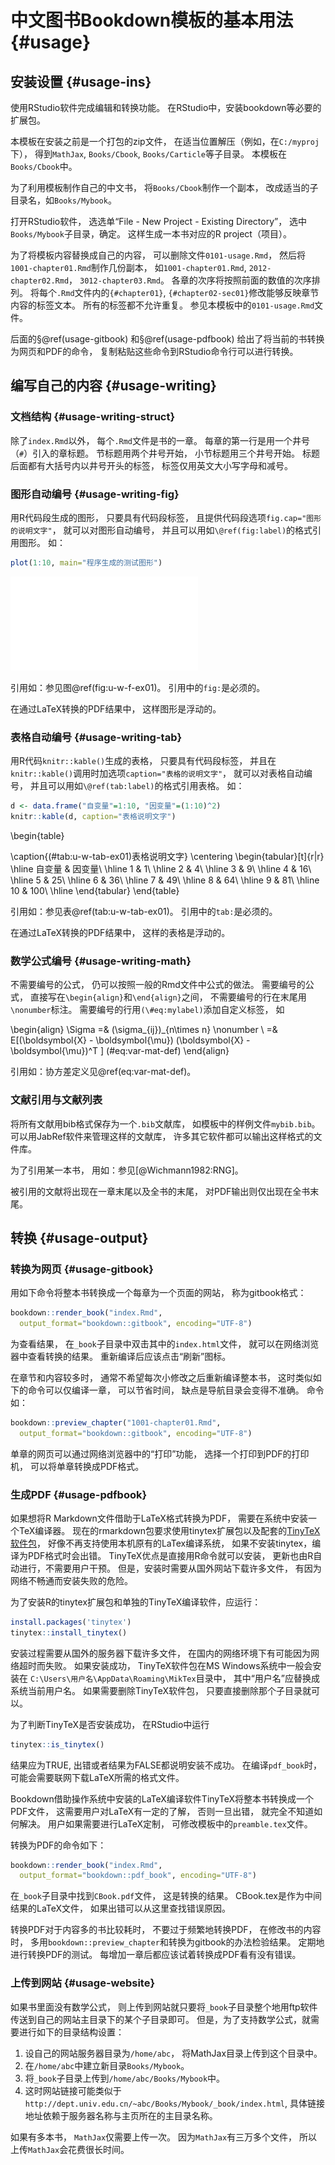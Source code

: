 # 中文图书Bookdown模板的基本用法 {#usage}



## 安装设置 {#usage-ins}

使用RStudio软件完成编辑和转换功能。
在RStudio中，安装bookdown等必要的扩展包。

本模板在安装之前是一个打包的zip文件，
在适当位置解压（例如，在`C:/myproj`下），
得到`MathJax`, `Books/Cbook`, `Books/Carticle`等子目录。
本模板在`Books/Cbook`中。

为了利用模板制作自己的中文书，
将`Books/Cbook`制作一个副本，
改成适当的子目录名，如`Books/Mybook`。

打开RStudio软件，
选选单“File - New Project - Existing Directory”，
选中`Books/Mybook`子目录，确定。
这样生成一本书对应的R project（项目）。

为了将模板内容替换成自己的内容，
可以删除文件`0101-usage.Rmd`，
然后将`1001-chapter01.Rmd`制作几份副本，
如`1001-chapter01.Rmd`, `2012-chapter02.Rmd`，
`3012-chapter03.Rmd`。
各章的次序将按照前面的数值的次序排列。
将每个`.Rmd`文件内的`{#chapter01}`, `{#chapter02-sec01}`修改能够反映章节内容的标签文本。
所有的标签都不允许重复。
参见本模板中的`0101-usage.Rmd`文件。

后面的§\@ref(usage-gitbook) 和§\@ref(usage-pdfbook) 给出了将当前的书转换为网页和PDF的命令，
复制粘贴这些命令到RStudio命令行可以进行转换。


## 编写自己的内容 {#usage-writing}

### 文档结构 {#usage-writing-struct}

除了`index.Rmd`以外，
每个`.Rmd`文件是书的一章。
每章的第一行是用一个井号（`#`）引入的章标题。
节标题用两个井号开始，
小节标题用三个井号开始。
标题后面都有大括号内以井号开头的标签，
标签仅用英文大小写字母和减号。


### 图形自动编号 {#usage-writing-fig}

用R代码段生成的图形，
只要具有代码段标签，
且提供代码段选项`fig.cap="图形的说明文字"`，
就可以对图形自动编号，
并且可以用如`\@ref(fig:label)`的格式引用图形。
如：


```r
plot(1:10, main="程序生成的测试图形")
```

![(\#fig:u-w-f-ex01)图形说明文字](0101-usage_files/figure-latex/u-w-f-ex01-1.pdf) 

引用如：参见图\@ref(fig:u-w-f-ex01)。
引用中的`fig:`是必须的。

在通过LaTeX转换的PDF结果中，
这样图形是浮动的。


### 表格自动编号 {#usage-writing-tab}

用R代码`knitr::kable()`生成的表格，
只要具有代码段标签，
并且在`knitr::kable()`调用时加选项`caption="表格的说明文字"`，
就可以对表格自动编号，
并且可以用如`\@ref(tab:label)`的格式引用表格。
如：


```r
d <- data.frame("自变量"=1:10, "因变量"=(1:10)^2)
knitr::kable(d, caption="表格说明文字")
```

\begin{table}

\caption{(\#tab:u-w-tab-ex01)表格说明文字}
\centering
\begin{tabular}[t]{r|r}
\hline
自变量 & 因变量\\
\hline
1 & 1\\
\hline
2 & 4\\
\hline
3 & 9\\
\hline
4 & 16\\
\hline
5 & 25\\
\hline
6 & 36\\
\hline
7 & 49\\
\hline
8 & 64\\
\hline
9 & 81\\
\hline
10 & 100\\
\hline
\end{tabular}
\end{table}

引用如：参见表\@ref(tab:u-w-tab-ex01)。
引用中的`tab:`是必须的。

在通过LaTeX转换的PDF结果中，
这样的表格是浮动的。


### 数学公式编号 {#usage-writing-math}

不需要编号的公式，
仍可以按照一般的Rmd文件中公式的做法。
需要编号的公式，
直接写在`\begin{align}`和`\end{align}`之间，
不需要编号的行在末尾用`\nonumber`标注。
需要编号的行用`(\#eq:mylabel)`添加自定义标签，
如

\begin{align}
\Sigma =&  (\sigma_{ij})_{n\times n} \nonumber \\
=& E[(\boldsymbol{X} - \boldsymbol{\mu}) (\boldsymbol{X} - \boldsymbol{\mu})^T ] 
(\#eq:var-mat-def)
\end{align}

引用如：协方差定义见\@ref(eq:var-mat-def)。

### 文献引用与文献列表

将所有文献用bib格式保存为一个`.bib`文献库，
如模板中的样例文件`mybib.bib`。
可以用JabRef软件来管理这样的文献库，
许多其它软件都可以输出这样格式的文件库。

为了引用某一本书，
用如：参见[@Wichmann1982:RNG]。

被引用的文献将出现在一章末尾以及全书的末尾，
对PDF输出则仅出现在全书末尾。

## 转换 {#usage-output}

### 转换为网页 {#usage-gitbook}

用如下命令将整本书转换成一个每章为一个页面的网站，
称为gitbook格式：


```r
bookdown::render_book("index.Rmd", 
  output_format="bookdown::gitbook", encoding="UTF-8")
```

为查看结果，
在`_book`子目录中双击其中的`index.html`文件，
就可以在网络浏览器中查看转换的结果。
重新编译后应该点击“刷新”图标。

在章节和内容较多时，
通常不希望每次小修改之后重新编译整本书，
这时类似如下的命令可以仅编译一章，
可以节省时间，
缺点是导航目录会变得不准确。
命令如：


```r
bookdown::preview_chapter("1001-chapter01.Rmd",
  output_format="bookdown::gitbook", encoding="UTF-8")
```

单章的网页可以通过网络浏览器中的“打印”功能，
选择一个打印到PDF的打印机，
可以将单章转换成PDF格式。


### 生成PDF {#usage-pdfbook}

如果想将R Markdown文件借助于LaTeX格式转换为PDF， 
需要在系统中安装一个TeX编译器。 
现在的rmarkdown包要求使用tinytex扩展包以及配套的[TinyTeX软件包](https://yihui.name/tinytex/)，
好像不再支持使用本机原有的LaTex编译系统， 
如果不安装tinytex，编译为PDF格式时会出错。
TinyTeX优点是直接用R命令就可以安装，
更新也由R自动进行，不需要用户干预。
但是，安装时需要从国外网站下载许多文件，
有因为网络不畅通而安装失败的危险。

为了安装R的tinytex扩展包和单独的TinyTeX编译软件，应运行：


```r
install.packages('tinytex')
tinytex::install_tinytex()
```

安装过程需要从国外的服务器下载许多文件， 
在国内的网络环境下有可能因为网络超时而失败。 
如果安装成功， 
TinyTeX软件包在MS Windows系统中一般会安装在 `C:\Users\用户名\AppData\Roaming\MikTex`目录中，
其中“用户名”应替换成系统当前用户名。 
如果需要删除TinyTeX软件包， 只要直接删除那个子目录就可以。

为了判断TinyTeX是否安装成功， 在RStudio中运行


```r
tinytex::is_tinytex()
```

结果应为TRUE, 出错或者结果为FALSE都说明安装不成功。
在编译`pdf_book`时，可能会需要联网下载LaTeX所需的格式文件。

Bookdown借助操作系统中安装的LaTeX编译软件TinyTeX将整本书转换成一个PDF文件，
这需要用户对LaTeX有一定的了解，
否则一旦出错，
就完全不知道如何解决。
用户如果需要进行LaTeX定制，
可修改模板中的`preamble.tex`文件。

转换为PDF的命令如下：


```r
bookdown::render_book("index.Rmd", 
  output_format="bookdown::pdf_book", encoding="UTF-8")
```

在`_book`子目录中找到`CBook.pdf`文件，
这是转换的结果。
CBook.tex是作为中间结果的LaTeX文件，
如果出错可以从这里查找错误原因。

转换PDF对于内容多的书比较耗时，
不要过于频繁地转换PDF，
在修改书的内容时，
多用`bookdown::preview_chapter`和转换为gitbook的办法检验结果。
定期地进行转换PDF的测试。
每增加一章后都应该试着转换成PDF看有没有错误。



### 上传到网站 {#usage-website}

如果书里面没有数学公式，
则上传到网站就只要将`_book`子目录整个地用ftp软件传送到自己的网站主目录下的某个子目录即可。
但是，为了支持数学公式，就需要进行如下的目录结构设置：

1. 设自己的网站服务器目录为`/home/abc`，
   将MathJax目录上传到这个目录中。
2. 在`/home/abc`中建立新目录`Books/Mybook`。
3. 将`_book`子目录上传到`/home/abc/Books/Mybook`中。
4. 这时网站链接可能类似于`http://dept.univ.edu.cn/~abc/Books/Mybook/_book/index.html`,
   具体链接地址依赖于服务器名称与主页所在的主目录名称。

如果有多本书，
`MathJax`仅需要上传一次。
因为`MathJax`有三万多个文件，
所以上传`MathJax`会花费很长时间。




